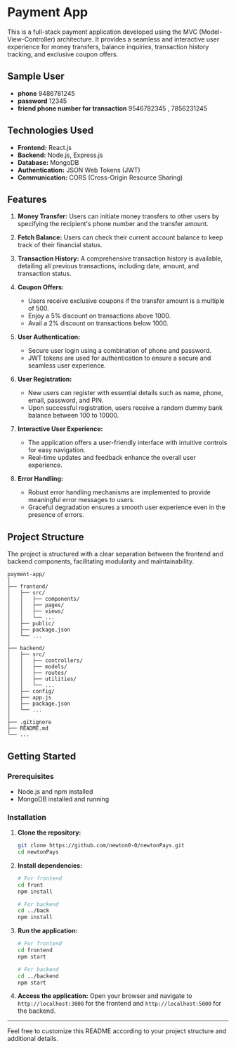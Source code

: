 # Payment App

This is a full-stack payment application developed using the MVC (Model-View-Controller) architecture. It provides a seamless and interactive user experience for money transfers, balance inquiries, transaction history tracking, and exclusive coupon offers.

## Sample User
- **phone** 9486781245
- **password** 12345
- **friend phone number for transaction** 9546782345 , 7856231245

## Technologies Used

- **Frontend:** React.js
- **Backend:** Node.js, Express.js
- **Database:** MongoDB
- **Authentication:** JSON Web Tokens (JWT)
- **Communication:** CORS (Cross-Origin Resource Sharing)

## Features

1. **Money Transfer:**
   Users can initiate money transfers to other users by specifying the recipient's phone number and the transfer amount.

2. **Fetch Balance:**
   Users can check their current account balance to keep track of their financial status.

3. **Transaction History:**
   A comprehensive transaction history is available, detailing all previous transactions, including date, amount, and transaction status.

4. **Coupon Offers:**
   - Users receive exclusive coupons if the transfer amount is a multiple of 500.
   - Enjoy a 5% discount on transactions above 1000.
   - Avail a 2% discount on transactions below 1000.

5. **User Authentication:**
   - Secure user login using a combination of phone and password.
   - JWT tokens are used for authentication to ensure a secure and seamless user experience.

6. **User Registration:**
   - New users can register with essential details such as name, phone, email, password, and PIN.
   - Upon successful registration, users receive a random dummy bank balance between 100 to 10000.

7. **Interactive User Experience:**
   - The application offers a user-friendly interface with intuitive controls for easy navigation.
   - Real-time updates and feedback enhance the overall user experience.

8. **Error Handling:**
   - Robust error handling mechanisms are implemented to provide meaningful error messages to users.
   - Graceful degradation ensures a smooth user experience even in the presence of errors.

## Project Structure

The project is structured with a clear separation between the frontend and backend components, facilitating modularity and maintainability.

```
payment-app/
│
├── frontend/
│   ├── src/
│   │   ├── components/
│   │   ├── pages/
│   │   ├── views/
│   │   └── ...
│   ├── public/
│   ├── package.json
│   └── ...
│
├── backend/
│   ├── src/
│   │   ├── controllers/
│   │   ├── models/
│   │   ├── routes/
│   │   ├── utilities/
│   │   └── ...
│   ├── config/
│   ├── app.js
│   ├── package.json
│   └── ...
│
├── .gitignore
├── README.md
└── ...
```

## Getting Started

### Prerequisites

- Node.js and npm installed
- MongoDB installed and running

### Installation

1. **Clone the repository:**
   ```bash
   git clone https://github.com/newton0-0/newtonPays.git
   cd newtonPays
   ```

2. **Install dependencies:**
   ```bash
   # For frontend
   cd front
   npm install

   # For backend
   cd ../back
   npm install
   ```

3. **Run the application:**
   ```bash
   # For frontend
   cd frontend
   npm start

   # For backend
   cd ../backend
   npm start
   ```

4. **Access the application:**
   Open your browser and navigate to `http://localhost:3000` for the frontend and `http://localhost:5000` for the backend.

---

Feel free to customize this README according to your project structure and additional details.
